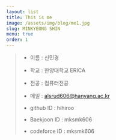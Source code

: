 ```yaml
---
layout: list
title: This is me
image: /assets/img/blog/me1.jpg
slug: MINKYEONG SHIN
menu: true
order: 1
---
```

>* 이름 : 신민경  
>
>* 학교 : 한양대학교 ERICA  
>
>* 전공 : 컴퓨터전공  
>
>* 메일 : alsrud606@hanyang.ac.kr  
>
>* github ID : hihiroo  
>
>* Baekjoon ID : mksmk606  
>
>* codeforce ID : mksmk606

